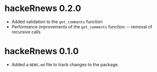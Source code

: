 # hackeRnews 0.2.0

* Added validation to the `get_comments` function 
* Performance improvements of the `get_comments` function -- removal of recursive calls

# hackeRnews 0.1.0

* Added a `NEWS.md` file to track changes to the package.
